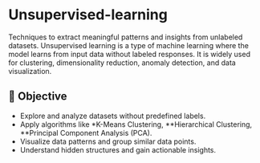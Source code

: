 # Unsupervised-learning
 Techniques to extract meaningful patterns and insights from unlabeled datasets. Unsupervised learning is a type of machine learning where the model learns from input data without labeled responses. It is widely used for clustering, dimensionality reduction, anomaly detection, and data visualization.

## 🎯 Objective
- Explore and analyze datasets without predefined labels.
- Apply algorithms like *K-Means Clustering, **Hierarchical Clustering, **Principal Component Analysis (PCA).
- Visualize data patterns and group similar data points.
- Understand hidden structures and gain actionable insights.
